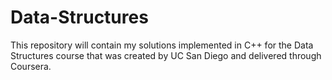 # Data-Structures
This repository will contain my solutions implemented in C++ for the Data Structures course that was created by UC San Diego and delivered through Coursera.
